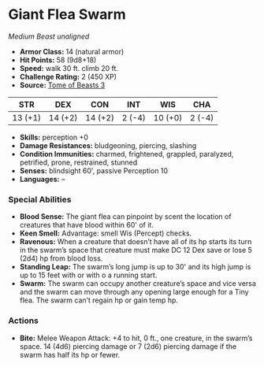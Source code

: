 # Giant Flea Swarm

*Medium* *Beast* *unaligned*

- **Armor Class:** 14 (natural armor)
- **Hit Points:** 58 (9d8+18)
- **Speed:** walk 30 ft. climb 20 ft.
- **Challenge Rating:** 2 (450 XP)
- **Source:** [Tome of Beasts 3](https://koboldpress.com/kpstore/product/tome-of-beasts-2-for-5th-edition/)

| STR | DEX | CON | INT | WIS | CHA |
| --- | --- | --- | --- | --- | --- |
| 13 (+1) | 14 (+2) | 14 (+2) | 2 (-4) | 10 (+0) | 2 (-4) |

- **Skills:** perception +0
- **Damage Resistances:** bludgeoning, piercing, slashing
- **Condition Immunities:** charmed, frightened, grappled, paralyzed, petrified, prone, restrained, stunned
- **Senses:** blindsight 60', passive Perception 10
- **Languages:** –
### Special Abilities
- **Blood Sense:** The giant flea can pinpoint by scent the location of creatures that have blood within 60' of it.
- **Keen Smell:** Advantage: smell Wis (Percept) checks.
- **Ravenous:** When a creature that doesn’t have all of its hp starts its turn in the swarm’s space that creature must make DC 12 Dex save or lose 5 (2d4) hp from blood loss.
- **Standing Leap:** The swarm’s long jump is up to 30' and its high jump is up to 15 feet with or with o a running start.
- **Swarm:** The swarm can occupy another creature’s space and vice versa and the swarm can move through any opening large enough for a Tiny flea. The swarm can’t regain hp or gain temp hp.
### Actions
- **Bite:** Melee Weapon Attack: +4 to hit, 0 ft., one creature, in the swarm’s space. 14 (4d6) piercing damage or 7 (2d6) piercing damage if the swarm has half its hp or fewer.
